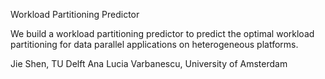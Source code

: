 Workload Partitioning Predictor

We build a workload partitioning predictor to predict the optimal workload partitioning for data parallel applications on heterogeneous platforms. 

Jie Shen, TU Delft
Ana Lucia Varbanescu, University of Amsterdam

